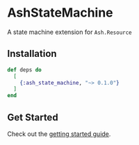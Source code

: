 # AshStateMachine

A state machine extension for `Ash.Resource`

## Installation

```elixir
def deps do
  [
    {:ash_state_machine, "~> 0.1.0"}
  ]
end
```

## Get Started

Check out the [getting started guide](/documentation/tutorials/get-started-with-state-machines.md).
